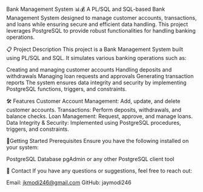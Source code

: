 Bank Management System 📊💰
A PL/SQL and SQL-based Bank Management System designed to manage customer accounts, transactions, and loans while ensuring secure and efficient data handling. This project leverages PostgreSQL to provide robust functionalities for handling banking operations.

📋 Project Description
This project is a Bank Management System built using PL/SQL and SQL. It simulates various banking operations such as:

Creating and managing customer accounts
Handling deposits and withdrawals
Managing loan requests and approvals
Generating transaction reports
The system ensures data integrity and security by implementing PostgreSQL functions, triggers, and constraints.


🛠️ Features
Customer Account Management: Add, update, and delete customer accounts.
Transactions: Perform deposits, withdrawals, and balance checks.
Loan Management: Request, approve, and manage loans.
Data Integrity & Security: Implemented using PostgreSQL procedures, triggers, and constraints.

🚀Getting Started
Prerequisites
Ensure you have the following installed on your system:

PostgreSQL Database
pgAdmin or any other PostgreSQL client tool

💬 Contact
If you have any questions or suggestions, feel free to reach out:

Email: jkmodi246@gmail.com
GitHub: jaymodi246
